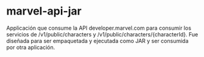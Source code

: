 ﻿# marvel-api-jar

 Applicación que consume la API developer.marvel.com para consumir los servicios de /v1/public/characters y
/v1/public/characters/{characterId}. Fue diseñada para ser empaquetada y ejecutada como JAR y ser consumida
por otra aplicación.
